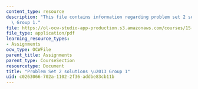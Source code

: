 ```yaml
---
content_type: resource
description: "This file contains information regarding problem set 2 solutions \u2013\
  \ Group 1."
file: https://ol-ocw-studio-app-production.s3.amazonaws.com/courses/15-053-optimization-methods-in-management-science-spring-2013/c0263066702a11022f36addbe83cb11b_MIT15_053S13_ps2-1sol.pdf
file_type: application/pdf
learning_resource_types:
- Assignments
ocw_type: OCWFile
parent_title: Assignments
parent_type: CourseSection
resourcetype: Document
title: "Problem Set 2 solutions \u2013 Group 1"
uid: c0263066-702a-1102-2f36-addbe83cb11b
---
```

